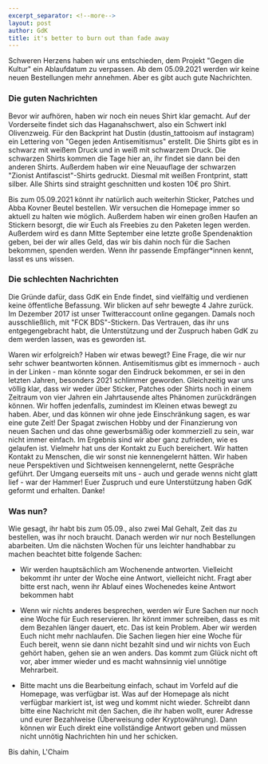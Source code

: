 ```yaml
---
excerpt_separator: <!--more-->
layout: post
author: GdK
title: it's better to burn out than fade away
---
```


Schweren Herzens haben wir uns entschieden, dem Projekt "Gegen die Kultur" ein Ablaufdatum zu verpassen. Ab dem 05.09.2021 werden wir keine neuen Bestellungen mehr annehmen. Aber es gibt auch gute Nachrichten.

<!--more-->

### Die guten Nachrichten
Bevor wir aufhören, haben wir noch ein neues Shirt klar gemacht. Auf der Vorderseite findet sich das Haganahschwert, also ein Schwert inkl Olivenzweig. Für den Backprint hat Dustin (dustin_tattooism auf instagram) ein Lettering von "Gegen jeden Antisemitismus" erstellt.
Die Shirts gibt es in schwarz mit weißem Druck und in weiß mit schwarzem Druck. Die schwarzen Shirts kommen die Tage hier an, ihr findet sie dann bei den anderen Shirts.
Außerdem haben wir eine Neuauflage der schwarzen "Zionist Antifascist"-Shirts gedruckt. Diesmal mit weißen Frontprint, statt silber. Alle Shirts sind straight geschnitten und kosten 10€ pro Shirt.

Bis zum 05.09.2021 könnt ihr natürlich auch weiterhin Sticker, Patches und Abba Kovner Beutel bestellen. Wir versuchen die Homepage immer so aktuell zu halten wie möglich. Außerdem haben wir einen großen Haufen an Stickern besorgt, die wir Euch als Freebies zu den Paketen legen werden.
Außerdem wird es dann Mitte September eine letzte große Spendenaktion geben, bei der wir alles Geld, das wir bis dahin noch für die Sachen bekommen, spenden werden. Wenn ihr passende Empfänger\*innen kennt, lasst es uns wissen.

### Die schlechten Nachrichten
Die Gründe dafür, dass GdK ein Ende findet, sind vielfältig und verdienen keine öffentliche Befassung.
Wir blicken auf sehr bewegte 4 Jahre zurück. Im Dezember 2017 ist unser Twitteraccount online gegangen. Damals noch ausschließlich, mit "FCK BDS"-Stickern. Das Vertrauen, das ihr uns entgegengebracht habt, die Unterstützung und der Zuspruch haben GdK zu dem werden lassen, was es geworden ist.

Waren wir erfolgreich? Haben wir etwas bewegt? Eine Frage, die wir nur sehr schwer beantworten können. Antisemitismus gibt es immernoch - auch in der Linken - man könnte sogar den Eindruck bekommen, er sei in den letzten Jahren, besonders 2021 schlimmer geworden.
Gleichzeitig war uns völlig klar, dass wir weder über Sticker, Patches oder Shirts noch in einem Zeitraum von vier Jahren ein Jahrtausende altes Phänomen zurückdrängen können. Wir hoffen jedenfalls, zumindest im Kleinen etwas bewegt zu haben.
Aber, und das können wir ohne jede Einschränkung sagen, es war eine gute Zeit! Der Spagat zwischen Hobby und der Finanzierung von neuen Sachen und das ohne gewerbsmäßig oder kommerziell zu sein, war nicht immer einfach. Im Ergebnis sind wir aber ganz zufrieden, wie es gelaufen ist.
Vielmehr hat uns der Kontakt zu Euch bereichert. Wir hatten Kontakt zu Menschen, die wir sonst nie kennengelernt hätten. Wir haben neue Perspektiven und Sichtweisen kennengelernt, nette Gespräche geführt. Der Umgang euerseits mit uns - auch und gerade wenns nicht glatt lief - war der Hammer!
Euer Zuspruch und eure Unterstützung haben GdK geformt und erhalten. Danke!

### Was nun?
Wie gesagt, ihr habt bis zum 05.09., also zwei Mal Gehalt, Zeit das zu bestellen, was ihr noch braucht. Danach werden wir nur noch Bestellungen abarbeiten. Um die nächsten Wochen für uns leichter handhabbar zu machen beachtet bitte folgende Sachen:
* Wir werden hauptsächlich am Wochenende antworten. Vielleicht bekommt ihr unter der Woche eine Antwort, vielleicht nicht. Fragt aber bitte erst nach, wenn ihr Ablauf eines Wochenedes keine Antwort bekommen habt

* Wenn wir nichts anderes besprechen, werden wir Eure Sachen nur noch eine Woche für Euch reservieren. Ihr könnt immer schreiben, dass es mit dem Bezahlen länger dauert, etc. Das ist kein Problem. Aber wir werden Euch nicht mehr nachlaufen. Die Sachen liegen hier eine Woche für Euch bereit, wenn sie dann nicht bezahlt sind und wir nichts von Euch gehört haben, gehen sie an wen anders. Das kommt zum Glück nicht oft vor, aber immer wieder und es macht wahnsinnig viel unnötige Mehrarbeit.

* Bitte macht uns die Bearbeitung einfach, schaut im Vorfeld auf die Homepage, was verfügbar ist. Was auf der Homepage als nicht verfügbar markiert ist, ist weg und kommt nicht wieder. Schreibt dann bitte eine Nachricht mit den Sachen, die ihr haben wollt, eurer Adresse und eurer Bezahlweise (Überweisung oder Kryptowährung). Dann können wir Euch direkt eine vollständige Antwort geben und müssen nicht unnötig Nachrichten hin und her schicken.

Bis dahin, L'Chaim
